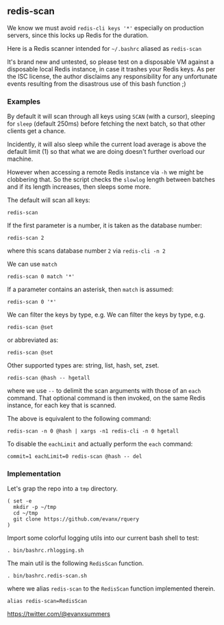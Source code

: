 
## redis-scan

We know we must avoid `redis-cli keys '*'` especially on production servers, since this locks up Redis for the duration.

Here is a Redis scanner intended for `~/.bashrc` aliased as `redis-scan`

It's brand new and untested, so please test on a disposable VM against a disposable local Redis instance, in case it trashes your Redis keys. As per the ISC license, the author disclaims any responsibility for any unfortunate events resulting from the disastrous use of this bash function ;)

### Examples

By default it will scan through all keys using `SCAN` (with a cursor), sleeping for `sleep` (default 250ms) before fetching the next batch, so that other clients get a chance.

Incidently, it will also sleep while the current load average is above the default limit (1) so that what we are doing doesn't further overload our machine.

However when accessing a remote Redis instance via `-h` we might be clobbering that. So the script checks the `slowlog` length between batches and if its length increases, then sleeps some more.

The default will scan all keys:
```shell
redis-scan
```

If the first parameter is a number, it is taken as the database number:
```shell
redis-scan 2
```
where this scans database number `2` via `redis-cli -n 2`

We can use `match`
```shell
redis-scan 0 match '*'
```
If a parameter contains an asterisk, then `match` is assumed:
```shell
redis-scan 0 '*'
```
We can filter the keys by type, e.g.
We can filter the keys by type, e.g.
```shell
redis-scan @set
```
or abbreviated as:
```shell
redis-scan @set
```
Other supported types are: string, list, hash, set, zset.
```shell
redis-scan @hash -- hgetall
```
where we use `--` to delimit the scan arguments with those of an `each` command. That optional command is then invoked, on the same Redis instance, for each key that is scanned.

The above is equivalent to the following command:
```shell
redis-scan -n 0 @hash | xargs -n1 redis-cli -n 0 hgetall
```
To disable the `eachLimit` and actually perform the `each` command:
```shell
commit=1 eachLimit=0 redis-scan @hash -- del
```

### Implementation

Let's grap the repo into a `tmp` directory.
```shell
( set -e
  mkdir -p ~/tmp
  cd ~/tmp
  git clone https://github.com/evanx/rquery
)
```

Import some colorful logging utils into our current bash shell to test:
```shell
. bin/bashrc.rhlogging.sh
```

The main util is the following `RedisScan` function.

```shell
. bin/bashrc.redis-scan.sh
```
where we alias `redis-scan` to the `RedisScan` function implemented therein.
```shell
alias redis-scan=RedisScan
```

https://twitter.com/@evanxsummers
